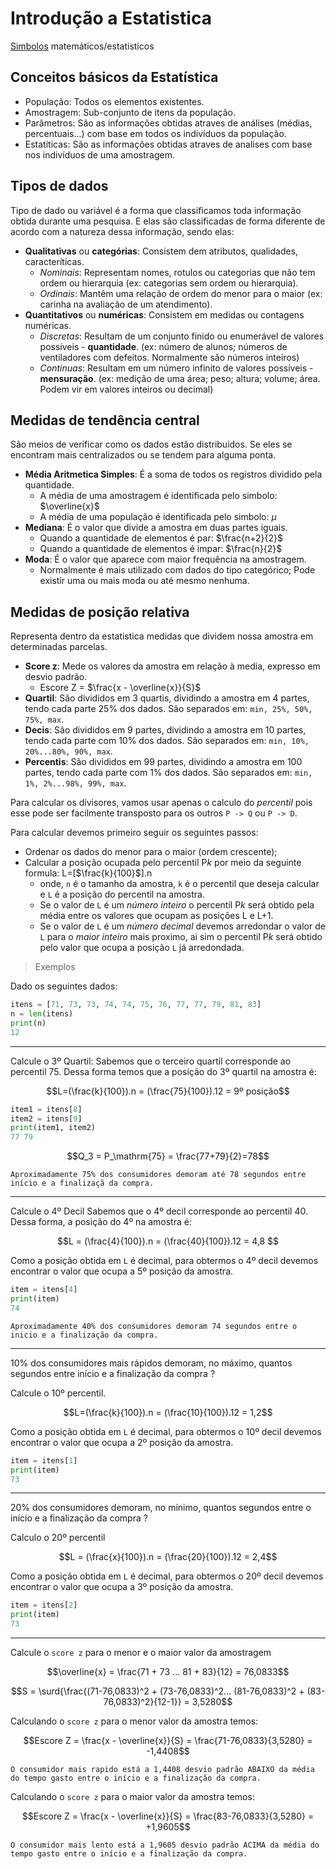 # Introdução a Estatistica

[Simbolos](https://latex.wikia.org/wiki/List_of_LaTeX_symbols) matemáticos/estatisticos

## Conceitos básicos da Estatística

* População: Todos os elementos existentes.
* Amostragem: Sub-conjunto de itens da população.
* Parâmetros: São as informações obtidas atraves de análises (médias, percentuais...) com base em todos os indivíduos da população.
* Estatíticas: São as informações obtidas atraves de analises com base nos indivíduos de uma amostragem.

## Tipos de dados

Tipo de dado ou variável é a forma que classificamos toda informação obtida durante uma pesquisa. E elas são classificadas de forma diferente de acordo com a natureza dessa informação, sendo elas:

* **Qualitativas** ou **categórias**: Consistem dem atributos, qualidades, caracteríticas.
  * *Nominais*: Representam nomes, rotulos ou categorias que não tem ordem ou hierarquia (ex: categorias sem ordem ou hierarquia). 
  * *Ordinais*: Mantêm uma relação de ordem do menor para o maior (ex: carinha na avaliação de um atendimento).
* **Quantitativos** ou **numéricas**: Consistem em medidas ou contagens numéricas.
  * *Discretas*: Resultam de um conjunto finido ou enumerável de valores possíveis - **quantidade**. (ex: número de alunos; números de ventiladores com defeitos. Normalmente são números inteiros)
  * *Continuas*: Resultam em um número infinito de valores possíveis - **mensuração**. (ex: medição de uma área; peso; altura; volume; área. Podem vir em valores inteiros ou decimal)

## Medidas de tendência central

São meios de verificar como os dados estão distribuidos. Se eles se encontram mais centralizados ou se tendem para alguma ponta.

* **Média Aritmetica Simples**: É a soma de todos os registros dividido pela quantidade.
  * A média de uma amostragem é identificada pelo simbolo: $\overline{x}$
  * A média de uma população é identificada pelo simbolo: $\mu$
*  **Mediana**: É o valor que divide a amostra em duas partes iguais.
   *  Quando a quantidade de elementos é par: $\frac{n+2}{2}$
   *  Quando a quantidade de elementos é impar:  $\frac{n}{2}$
*  **Moda**: É o valor que aparece com maior frequência na amostragem.
   *  Normalmente é mais utilizado com dados do tipo categórico; Pode existir uma ou mais moda ou até mesmo nenhuma.

## Medidas de posição relativa

Representa dentro da estatistica medidas que dividem nossa amostra em determinadas parcelas.

* **Score z**: Mede os valores da amostra em relação à media, expresso em desvio padrão.
  * Escore Z = $\frac{x - \overline{x}}{S}$
* **Quartil**: São divididos em 3 quartis, dividindo a amostra em 4 partes, tendo cada parte 25% dos dados. São separados em: `min, 25%, 50%, 75%, max`.
* **Decis**: São divididos em 9 partes, dividindo a amostra em 10 partes, tendo cada parte com 10% dos dados. São separados em: `min, 10%, 20%...80%, 90%, max`.
* **Percentis**: São divididos em 99 partes, dividindo a amostra em 100 partes, tendo cada parte com 1% dos dados. São separados em: `min, 1%, 2%...98%, 99%, max`.

Para calcular os divisores, vamos usar apenas o calculo do *percentil* pois esse pode ser facilmente transposto para os outros `P -> Q` ou `P -> D`.

Para calcular devemos primeiro seguir os seguintes passos: 
* Ordenar os dados do menor para o maior (ordem crescente);
* Calcular a posição ocupada pelo percentil $\mathrm{P}{k}$ por meio da seguinte formula: L=[$\frac{k}{100}$]\.n
  * onde, `n` é o tamanho da amostra, `k` é o percentil que deseja calcular e `L` é a posição do percentil na amostra.
  * Se o valor de `L` é um *número inteiro* o percentil $\mathrm{P}{k}$ será obtido pela média entre os valores que ocupam as posições L e L+1.
  * Se o valor de `L` é um *número decimal* devemos arredondar o valor de `L` para o *maior inteiro* mais proximo, ai sim o percentil $\mathrm{P}{k}$ será obtido pelo valor que ocupa a posição `L` já arredondada.

> Exemplos

Dado os seguintes dados:
```python
itens = [71, 73, 73, 74, 74, 75, 76, 77, 77, 79, 81, 83]
n = len(itens)
print(n)
12
```
---
Calcule o 3º Quartil:
Sabemos que o terceiro quartil corresponde ao percentil 75. Dessa forma temos que a posição do 3º quartil na amostra é:

```math
L=(\frac{k}{100}).n = (\frac{75}{100}).12 = 9º posição
```

```python
item1 = itens[8]
item2 = itens[9]
print(item1, item2)
77 79
```

```math
Q_3 = P_\mathrm{75} = \frac{77+79}{2}=78
```

```
Aproximadamente 75% dos consumidores demoram até 78 segundos entre início e a finalizaçã da compra.
```
---

Calcule o 4º Decil
Sabemos que o 4º decil corresponde ao percentil 40. Dessa forma, a posição do 4º na amostra é:

```math
L = (\frac{4}{100}).n = (\frac{40}{100}).12 = 4,8 
```

Como a posição obtida em `L` é decimal, para obtermos o 4º decil devemos encontrar o valor que ocupa a 5º posição da amostra.

```python
item = itens[4]
print(item)
74
```

```
Aproximadamente 40% dos consumidores demoram 74 segundos entre o inicio e a finalização da compra.
```
---

10% dos consumidores mais rápidos demoram, no máximo, quantos segundos entre início e a finalização da compra ?

Calcule o 10º percentil.

```math
L=(\frac{k}{100}).n = (\frac{10}{100}).12 = 1,2
```

Como a posição obtida em `L` é decimal, para obtermos o 10º decil devemos encontrar o valor que ocupa a 2º posição da amostra.

```python
item = itens[1]
print(item)
73
```
---
20% dos consumidores demoram, no mínimo, quantos segundos entre o início e a finalização da compra ?

Calculo o 20º percentil

```math
L = (\frac{x}{100}).n = (\frac{20}{100}).12 = 2,4
```
Como a posição obtida em `L` é decimal, para obtermos o 20º decil devemos encontrar o valor que ocupa a 3º posição da amostra.

```python
item = itens[2]
print(item)
73
```
---
Calcule o `score z` para o menor e o maior valor da amostragem

```math
\overline{x} = \frac{71 + 73 ... 81 + 83}{12} = 76,0833
```
```math
S = \surd{\frac{(71-76,0833)^2 + (73-76,0833)^2... (81-76,0833)^2 + (83-76,0833)^2}{12-1}} = 3,5280
```

Calculando o `score z` para o menor valor da amostra temos:
```math
Escore Z =  \frac{x - \overline{x}}{S} = \frac{71-76,0833}{3,5280} = -1,4408
```

```
O consumidor mais rapido está a 1,4408 desvio padrão ABAIXO da média do tempo gasto entre o início e a finalização da compra.
```

Calculando o `score z` para o maior valor da amostra temos:
```math
Escore Z =  \frac{x - \overline{x}}{S} = \frac{83-76,0833}{3,5280} = +1,9605
```

```
O consumidor mais lento está a 1,9605 desvio padrão ACIMA da média do tempo gasto entre o início e a finalização da compra.
```